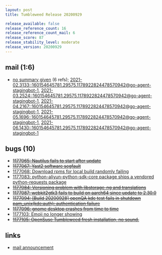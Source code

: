 ```yaml
---
layout: post
title: Tumbleweed Release 20200929

release_available: false
release_reference_count: 16
release_reference_count_mail: 6
release_score: 87
release_stability_level: moderate
release_version: 20200929
---
```


## mail (1:6)

- [no summary given](https://lists.opensuse.org/archives/list/factory@lists.opensuse.org/thread/KZFQEOHGJL33IQAUID2HO4B24JZBCNFK) (6 refs); [2021-02.3133::<160154645781.29575.1178922824478570942@go-agent-stagingbot-1>](https://lists.opensuse.org/archives/list/factory@lists.opensuse.org/thread/KZFQEOHGJL33IQAUID2HO4B24JZBCNFK), [2021-03.2524::<160154645781.29575.1178922824478570942@go-agent-stagingbot-1>](https://lists.opensuse.org/archives/list/factory@lists.opensuse.org/thread/KZFQEOHGJL33IQAUID2HO4B24JZBCNFK), [2021-04.2167::<160154645781.29575.1178922824478570942@go-agent-stagingbot-1>](https://lists.opensuse.org/archives/list/factory@lists.opensuse.org/thread/KZFQEOHGJL33IQAUID2HO4B24JZBCNFK), [2021-05.1696::<160154645781.29575.1178922824478570942@go-agent-stagingbot-1>](https://lists.opensuse.org/archives/list/factory@lists.opensuse.org/thread/KZFQEOHGJL33IQAUID2HO4B24JZBCNFK), [2021-06.1430::<160154645781.29575.1178922824478570942@go-agent-stagingbot-1>](https://lists.opensuse.org/archives/list/factory@lists.opensuse.org/thread/KZFQEOHGJL33IQAUID2HO4B24JZBCNFK)

## bugs (10)

<!--more-->

- ~~[1177065: Nautilus fails to start after update](https://bugzilla.opensuse.org/show_bug.cgi?id=1177065)~~
- ~~[1177067: Yast2 software segfault](https://bugzilla.opensuse.org/show_bug.cgi?id=1177067)~~
- [1177068: Download rpms for local build randomly failing](https://bugzilla.opensuse.org/show_bug.cgi?id=1177068)
- [1177083: python-aliyun-python-sdk-core package ships a vendored python-requests package](https://bugzilla.opensuse.org/show_bug.cgi?id=1177083)
- ~~[1177084: Versioning problem with libstorage-ng and translations](https://bugzilla.opensuse.org/show_bug.cgi?id=1177084)~~
- ~~[1177087: webkit2gtk3 fails to build on aarch64 since update to 2.30.0](https://bugzilla.opensuse.org/show_bug.cgi?id=1177087)~~
- ~~[1177094: \[Build 20200928\] openQA kde test fails in shutdown pam_unix(kde:auth): authentication failure](https://bugzilla.opensuse.org/show_bug.cgi?id=1177094)~~
- ~~[1177096: gnome desktop crashes from time to time](https://bugzilla.opensuse.org/show_bug.cgi?id=1177096)~~
- [1177103: Emoji no longer showing](https://bugzilla.opensuse.org/show_bug.cgi?id=1177103)
- ~~[1177105: OpenSuse Tumbleweed fresh installation, no sound.](https://bugzilla.opensuse.org/show_bug.cgi?id=1177105)~~



## links

- [mail announcement](https://lists.opensuse.org/archives/list/factory@lists.opensuse.org/thread/KZFQEOHGJL33IQAUID2HO4B24JZBCNFK)
